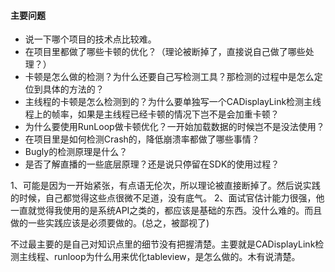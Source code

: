 #### 主要问题
* 说一下哪个项目的技术点比较难。
* 在项目里都做了哪些卡顿的优化？（理论被断掉了，直接说自己做了哪些处理？）
* 卡顿是怎么做的检测？为什么还要自己写检测工具？那检测的过程中是怎么定位到具体的方法的？
* 主线程的卡顿是怎么检测到的？为什么要单独写一个CADisplayLink检测主线程上的帧率，如果是主线程已经卡顿的情况下岂不是会加重卡顿？
* 为什么要使用RunLoop做卡顿优化？一开始加载数据的时候岂不是没法使用？
* 在项目里是如何检测Crash的，降低崩溃率都做了哪些事情？
* Bugly的检测原理是什么？
* 是否了解直播的一些底层原理？还是说只停留在SDK的使用过程？

1、可能是因为一开始紧张，有点语无伦次，所以理论被直接断掉了。然后说实践的时候，自己都觉得这些点很微不足道，没有底气。
2、面试官估计能力很强，他一直就觉得我使用的是系统API之类的，都应该是基础的东西。没什么难的。而且做的一些实践应该是必须要做的。(总之，被鄙视了)

不过最主要的是自己对知识点里的细节没有把握清楚。主要就是CADisplayLink检测主线程、runloop为什么用来优化tableview，是怎么做的。木有说清楚。







